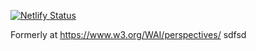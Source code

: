 [![Netlify Status](https://api.netlify.com/api/v1/badges/db4f7d10-6157-49c7-89b8-3b6573fbe49d/deploy-status)](https://app.netlify.com/sites/wai-perspective-videos/deploys)

Formerly at https://www.w3.org/WAI/perspectives/
sdfsd
